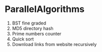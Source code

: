 # ParallelAlgorithms

1. BST fine graded
2. MD5 directory hash
3. Prime numbers counter
4. Quick sort
5. Download links from website recursively
